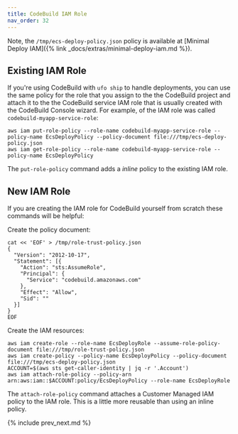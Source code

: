 ```yaml
---
title: CodeBuild IAM Role
nav_order: 32
---
```


Note, the `/tmp/ecs-deploy-policy.json` policy is available at [Minimal Deploy IAM]({% link _docs/extras/minimal-deploy-iam.md %}).

## Existing IAM Role

If you're using CodeBuild with `ufo ship` to handle deployments, you can use the same policy for the role that you assign to the the CodeBuild project and attach it to the the CodeBuild service IAM role that is usually created with the CodeBuild Console wizard.  For example, of the IAM role was called `codebuild-myapp-service-role`:

    aws iam put-role-policy --role-name codebuild-myapp-service-role --policy-name EcsDeployPolicy --policy-document file:///tmp/ecs-deploy-policy.json
    aws iam get-role-policy --role-name codebuild-myapp-service-role --policy-name EcsDeployPolicy

The `put-role-policy` command adds a *inline* policy to the existing IAM role.

## New IAM Role

If you are creating the IAM role for CodeBuild yourself from scratch these commands will be helpful:

Create the policy document:

    cat << 'EOF' > /tmp/role-trust-policy.json
    {
      "Version": "2012-10-17",
      "Statement": [{
        "Action": "sts:AssumeRole",
        "Principal": {
          "Service": "codebuild.amazonaws.com"
        },
        "Effect": "Allow",
        "Sid": ""
      }]
    }
    EOF

Create the IAM resources:

    aws iam create-role --role-name EcsDeployRole --assume-role-policy-document file:///tmp/role-trust-policy.json
    aws iam create-policy --policy-name EcsDeployPolicy --policy-document file:///tmp/ecs-deploy-policy.json
    ACCOUNT=$(aws sts get-caller-identity | jq -r '.Account')
    aws iam attach-role-policy --policy-arn arn:aws:iam::$ACCOUNT:policy/EcsDeployPolicy --role-name EcsDeployRole

The `attach-role-policy` command attaches a Customer Managed IAM policy to the IAM role. This is a little more reusable than using an inline policy.

{% include prev_next.md %}
